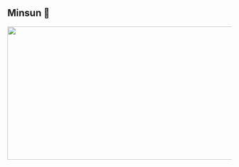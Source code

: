 ## Minsun 👋

<a href="https://www.gitanimals.org/en_US?utm_medium=image&utm_source=minsun07&utm_content=farm">
<img
  src="https://render.gitanimals.org/farms/minsun07"
  width="600"
  height="300"
/>
</a>
<!--
**minsun07/minsun07** is a ✨ _special_ ✨ repository because its `README.md` (this file) appears on your GitHub profile.

Here are some ideas to get you started:

- 🔭 I’m currently working on ...
- 🌱 I’m currently learning ...
- 👯 I’m looking to collaborate on ...
- 🤔 I’m looking for help with ...
- 💬 Ask me about ...
- 📫 How to reach me: ...
- 😄 Pronouns: ...
- ⚡ Fun fact: ...
-->
